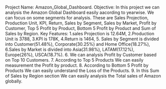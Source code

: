 Project Name: Amazon_Global_Dashboard.
Objective: In this project we can analysis the Amazon Global Dashboard easily aacording to yearwise. We can focus on some segments for analysis. These are Sales Projection, Production Unit, KPI, Return, Sales by Segment, Sales by Market, Profit by Customer, Top 5 Profit by Product, Bottom 5 Profit by Product and Sum of Sales by Region.
Key Features: 1.sales Projection is 12.64M, 2.Production Unit is 3788, 3.KPI is 178K, 4.Return is 1464, 
5. Sales by Segment is divided into Customer(51.48%), Corporate(30.25%) and Home Office(18.27%), 6.Sales by Market is divided into Asia(31.98%), LATAM(17.12%), Europe(26%), USCA(18.7%).
6. We can analysis Profit by Customer based on Top 10 Customers.
7. According to Top 5 Products We can easily measurement the Profit by product.
8. According to Bottom 5 Profit by Products We can easily understand the Loss of the Products. 
9. In this Sum of Sales by Region section We can easily analysis the Total sales of Amazon globally.  
